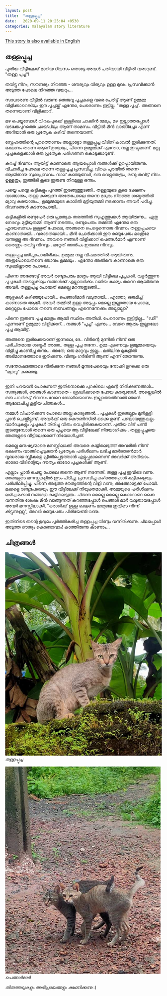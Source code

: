 ```yaml
---
layout: post
title:  "തള്ളപ്പൂച്ച"
date:   2020-09-11 20:25:04 +0530
categories: malayalam story literature
---
```


[This story is also available in English](/mother-cat-english)


## തള്ളപ്പൂച്ച

പുതിയ വീട്ടിലേക്ക് മാറിയ ദിവസം തൊട്ടേ അവൾ പതിവായി വീട്ടിൽ വരാറുണ്ട്. "തള്ള പൂച്ച"!

തവിട്ടു നിറം, സൗന്ദര്യം നിറഞ്ഞ - ശൗര്യവും വീര്യവും ഉള്ള മുഖം. പ്രസവിക്കാൻ  അടുത്ത പോലെ നിറഞ്ഞ വയറും...

സാധാരണ വീട്ടിൽ വരുന്ന തെരുവു പൂച്ചകളെ വരെ പേരിട്ട് ആണ് ഉമ്മമ്മ വിളിക്കാറെങ്കിലും ഈ പൂച്ചയ്ക്ക് എന്തോ, പേരൊന്നും ഇട്ടില്ല. "തള്ള പൂച്ച". അങ്ങനെ തന്നെയാണ് വിളിക്കാറ്. 


മഴ പെയ്യുമ്പോൾ വിറകുപുരക്ക്‌ ഉള്ളിലെ ചാക്കിൻ മേലും, മഴ ഇല്ലാത്തപ്പോൾ വടക്കേപുറത്തെ ചായ്‌പിലും ആണ് താമസം. വീട്ടിൽ  മീൻ വാങ്ങിച്ചോ എന്ന് അറിയാൻ ഒരു പ്രത്യേക കഴിവ് തന്നെയാണ്.


സ്നേഹത്തിന്റെ പുറത്തൊന്നും അല്ലാട്ടോ തള്ളപ്പൂച്ച വീടിന് കാവൽ ഇരിക്കുന്നത്. ഭക്ഷണം തന്നെ ആണ് ഉദ്ദേശ്യം, പിന്നെ ഉമ്മുമ്മക്ക്‌  എന്തോ, നല്ല ഇഷ്ടമാണ്. മറ്റു പൂച്ചകളെക്കാൾ ഒരു പ്രത്യേക പരിഗണന കൊടുക്കാറുണ്ട്.

കുറച്ച് ദിവസം ആയിട്ട് കാണാതെ ആയപ്പോൾ നങ്ങൾക്ക്‌ ഉറപ്പായിരുന്നു. വിചാരിച്ച പോലെ തന്നെ തള്ളപൂച്ച പ്രസവിച്ചു. വിറകു പുരയിൽ തന്നെ ആയിരുന്നു സുഖപ്രസവം.  നാല് കുഞ്ഞുങ്ങൾ, ഒരു വെളുത്തതും, രണ്ടു തവിട്ട്‌ നിറം ഉള്ളതും, ഇത്തിരി കൂടെ ഇരുണ്ട നിറമുള്ള ഒന്നും.

പയ്യെ പയ്യെ കുട്ടികളും പുറത്ത് ഇരങ്ങുത്തുടങ്ങി.. തള്ളയുടെ കൂടെ ഭക്ഷണം വാങ്ങാനും, തള്ള കരയുന്ന അതേപോലെ തന്നെ മധുരം നിറഞ്ഞ ശബ്ദത്തിൽ മ്യാവൂ കരയാനും.., ഉമ്മുമ്മയുടെ കാലിൽ മുട്ടിയുരുമ്മി നടക്കാനും അവർ പഠിച്ചു. ദിവസങ്ങൾ കടന്നുപോയി... 


കുട്ടികളിൽ രണ്ടുപേർ ഒരു പ്രത്യേക തരത്തിൽ സുഹൃത്തുക്കൾ ആയിരുന്നു... ഏതു നേരവും മുട്ടിയുരുമ്മി ആണ് നടത്തം, രണ്ടുപേരും തമ്മിൽ എന്തോ ഒരു ഹൃദയബന്ധം ഉള്ളത് പോലെ, അങ്ങനെ പെട്ടെന്നൊരു ദിവസം തള്ളപ്പൂചയെ കാണാതായി... വരാതെയായി... മീൻ ചോദിക്കാൻ ഈ രണ്ടുപേരും മാത്രമേ വന്നുള്ളൂ  അ ദിവസം. അവരെ നങ്ങൾ വിളിക്കാറ് പെങ്ങൾമാർ എന്നാണ് ഒരെണ്ണം തവിട്ടു നിറവും.. മറ്റേത് അൽപം ഇരുണ്ട നിറവും.

തള്ളപ്പൂച്ച മരിച്ചുപോയിരിക്കും.  ഉമ്മുമ്മ നല്ല വിഷമത്തിൽ ആയിരുന്നു, അതുപോലെതന്നെ ഞാനും ഉമ്മയും . എന്തോ അതിനെ കാണാതെ ഒരു സുഖമില്ലാത്ത പോലെ.. 

പിന്നെ അങ്ങോട്ട് അവർ രണ്ടുപേരും മാത്രം ആയി വീട്ടിലെ പൂച്ചകൾ. വളർത്തുന്ന പൂച്ചകൾ അല്ലെങ്കിലും നങ്ങൾക്ക് എല്ലാവർക്കും വലിയ കാര്യം തന്നെ ആയിരുന്നു അവർ. തള്ളപൂച്ച പോയത് മെല്ലെ മറന്നുതുടങ്ങി...


ആഴ്ചകൾ കഴിഞ്ഞുപോയി... പെങ്ങൾമാർ വലുതായി... എന്തോ, ഒരുമിച്ച് കാണാതെ ആയി. അവർ തമ്മിൽ ഉള്ള അടുപ്പം മെല്ലെ ഇല്ലാതായ പോലെ, മറ്റെല്ലാം പോലെ തന്നെ ബന്ധങ്ങളും എന്നെന്നേക്കും അല്ലല്ലോ?


പിന്നെ ഇരുണ്ട പൂച്ച മാത്രം ആയി സ്ഥിരം അതിഥി. പേരൊന്നും ഇട്ടിട്ടില്ല... "ഡിീ" എന്നാണ് ഉമ്മുമ്മാ വിളിക്കാറ്... നങ്ങൾ "പൂച്ച" എന്നും... വേറെ ആരും ഇല്ലാലോ പൂച്ച ആയിട്ട്.

അങ്ങനെ ഇരിക്കെയാണ് ഇന്നലെ, ദേ.. വീടിന്റെ മുന്നിൽ നിന്ന് ഒരു പരിചിതമായ ശബ്ദം!! അതേ.. തള്ള പൂച്ച തന്നേ.. ഉമ്മ എന്നെയും ഉമ്മുമ്മയെയും വിളിച്ചു കാണിച്ചു തന്നു... അതേ, ഒരു മാറ്റവും ഇല്ല... മതിലിനു മുകളിൽ അഭിമാനത്തോടെ ഇരിക്കുന്നു. വീണ്ടും ഗർഭിണി ആണ് എന്ന് തോന്നുന്നു. 

സന്തോഷത്തോടെ നിൽക്കുന്ന നങ്ങൾ മൂന്നുപേരെയും നോക്കി ഉറക്കെ ഒരു "മ്യാവൂ" കരഞ്ഞു. 


---------------------


ഇനി പറയാൻ പോകുന്നത് ഇതിനൊക്കെ പുറകിലെ എന്റെ നിരീക്ഷണങ്ങൾ... സത്യങ്ങൾ, ഞങ്ങൾ കാണാതെ - ശ്രദ്ധിക്കാതെ പോയ കാര്യങ്ങൾ. അല്ലെങ്കിൽ  ഒരു പവർകട്ട് ദിവസം വേറെ ജോലിയൊന്നും ഇല്ലാത്തതിനാൽ ഞാൻ ആലോചിച്ചു കൂട്ടിയ ചിന്തകൾ... 


നമ്മൾ വിചാരിക്കുന്ന പോലെ അല്ല കാര്യങ്ങൽ... പൂച്ചകൾ ഇതെല്ലാം മുൻകൂട്ടി പ്ലാൻ ചെയ്തിട്ടുണ്ട്. അവർക്ക് ഒരു കൌൺസിൽ  ഒക്കെ ഉണ്ട്. പഞ്ചായത്തുകളും വാർഡുകളും പൂച്ചകൾ തിരിച്ചു വീതം വെച്ചിരിക്കുകയാണ്. പുതിയ വീട് പണി തുടങ്ങുമ്പോൾ തന്നെ ഒരു പൂച്ചയെ ആ വീട്ടിലേക്ക് നിയോഗിക്കും . തള്ളപ്പൂച്ചയെ  ഞങ്ങളുടെ വീട്ടിലേക്കാണ് നിയോഗിച്ചത്.


മെല്ലെ മനുഷ്യന്മാരെ മനസ്സിലാക്കി അവരെ കയ്യിലെടുത്ത് അവരിൽ നിന്ന് ഭക്ഷണം വാങ്ങിച്ചെടുക്കാൻ പ്രത്യേക പരിശീലനം ലഭിച്ച മാർജാരൻമാർ. വൃദ്ധരായ സ്ത്രീകളെ പ്രീതിപ്പെടുത്താൻ എളുപ്പമാണെന്ന് അവർക്ക് അറിയാം. ഓരോ വീടിന്റെയും ദൗത്യം ഓരോ പൂച്ചകൾക്ക് ആണ്.


എല്ലാം പ്ലാൻ ചെയ്ത പോലെ തന്നെ ആണ് നടന്നത്. തള്ള പൂച്ച ഇവിടെ വന്നു. ഞങ്ങളുടെ മനസ്സുകളിൽ ഇടം പിടിച്ചു. പ്രസവിച്ചു കഴിഞ്ഞപ്പോൾ കുട്ടികളെയും പരിശീലിപ്പിച്ചു. പിന്നെ അടുത്ത ദൗത്യത്തിന്റെ  വിളി വന്നു, അങ്ങോട്ടേക്ക് പോയി. മക്കളെ രണ്ടുപേരെയും ഈ വീട്ടിലേക്ക് നിയുക്തമാക്കി. അമ്മയുടെ പരിശീലനം ലഭിച്ച മക്കൾ നങ്ങളെ കയ്യിലെടുത്തു.. പിന്നെ മെല്ലെ മെല്ലെ കൊറോണ ഒക്കെ വന്നതിനു ശേഷം മീൻ വാങ്ങുന്നത് കുറഞ്ഞപ്പോൾ പെങ്ങൾ മാർ വലുതായപ്പോൾ അവർ മനസ്സിലാക്കി, "ഒരാൾക്ക് ഉള്ള ഭക്ഷണം മാത്രമേ ഇവിടെ നിന്ന് കിട്ടുന്നുള്ളു", അവർ രണ്ടുപേരും പിരിയേണ്ടി വന്നു.


ഇതിനിടെ തന്റെ ഉദ്യമം പൂർത്തികരിച്ച തള്ളപ്പൂച്ച വീണ്ടും വന്നിരിക്കുന്നു. ചിലപ്പോൾ അടുത്ത ദൗത്യം കൊണ്ടാവാം! കാത്തിരുന്നു കാണാം...


## ചിത്രങ്ങൾ 

![തള്ളപ്പൂച്ച](/assets/cats/the_mother_cat.jpg)
_തള്ളപ്പൂച്ച_


![പെങ്ങൾമാർ](/assets/cats/the_sisters.jpg)
_പെങ്ങൾമാർ_

_തിരുത്തലുകളും അഭിപ്രായങ്ങളും ക്ഷണിക്കുന്നു_ :)

